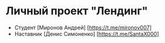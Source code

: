 # Личный проект "Лендинг"

* Студент [Миронов Андрей] [https://t.me/mironov007]
* Наставник [Денис Симоненко] [https://t.me/SantaX000]

